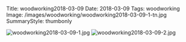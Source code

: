 Title: woodworking2018-03-09
Date: 2018-03-09
Tags: woodworking
Image: /images/woodworking/woodworking2018-03-09-1-tn.jpg
SummaryStyle: thumbonly

![woodworking2018-03-09-1.jpg]({static}/images/woodworking/woodworking2018-03-09-1.jpg)
![woodworking2018-03-09-2.jpg]({static}/images/woodworking/woodworking2018-03-09-2.jpg)
